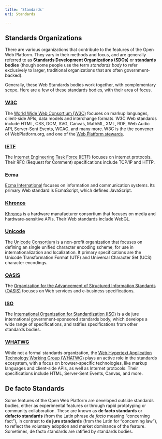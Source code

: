 ```yaml
---
title: 'Standards'
uri: Standards

---
```

## Standards Organizations

There are various organizations that contribute to the features of the Open Web Platform. They vary in their methods and focus, and are generally referred to as **Standards Development Organizations (SDOs)** or **standards bodies** (though some people use the term *standards body* to refer exclusively to larger, traditional organizations that are often government-backed).

Generally, these Web Standards bodies work together, with complementary scope. Here are a few of these standards bodies, with their area of focus.

### [W3C](/Standards/W3C)

The [World Wide Web Consortium (W3C)](/Standards/W3C) focuses on markup languages, client-side APIs, data models and interchange formats. W3C Web standards include HTML, CSS, DOM, SVG, Canvas, MathML, XML, RDF, Web Audio API, Server-Sent Events, WCAG, and many more. W3C is the the convener of WebPlatform.org, and one of the [Web Platform stewards](http://www.webplatform.org/stewards/w3c/).

### [IETF](/Standards/IETF)

The [Internet Engineering Task Force (IETF)](/Standards/IETF) focuses on internet protocols. Their RFC (Request for Comment) specifications include TCP/IP and HTTP.

### [Ecma](/Standards/Ecma)

[Ecma International](/Standards/Ecma) focuses on information and communication systems. Its primary Web standard is EcmaScript, which defines JavaScript.

### [Khronos](/Standards/Khronos)

[Khronos](/Standards/Khronos) is a hardware manufacturer consortium that focuses on media and hardware-sensitive APIs. Their Web standards include WebGL.

### [Unicode](/Standards/Unicode)

The [Unicode Consortium](/Standards/Unicode) is a non-profit organization that focuses on defining an single unified character encoding scheme, for use in internationalization and localization. It primary specifications are the Unicode Transformation Format (UTF) and Universal Character Set (UCS) character encodings.

### [OASIS](/Standards/OASIS)

The [Organization for the Advancement of Structured Information Standards (OASIS)](/Standards/OASIS) focuses on Web services and e-business specifications.

### [ISO](/Standards/ISO)

The [International Organization for Standardization (ISO)](/Standards/ISO) is a de jure international government-sponsored standards body, which develops a wide range of specifications, and ratifies specifications from other standards bodies.

### [WHATWG](/Standards/WHATWG)

While not a formal standards organization, the [Web Hypertext Application Technology Working Group (WHATWG)](/Standards/WHATWG) plays an active role in the standards ecosystem, with a focus on browser-specific technologies, like markup languages and client-side APIs, as well as Internet protocols. Their specifications include HTML, Server-Sent Events, Canvas, and more.

## De facto Standards

Some features of the Open Web Platform are developed outside standards bodies, either as experimental features or through rapid prototyping or community collaboration. These are known as **de facto standards** or **defacto standards** (from the Latin phrase *de facto* meaning “concerning fact”), in contrast to **de jure standards** (from the Latin for “concerning law”), to reflect the voluntary adoption and market dominance of the feature. Sometimes, de facto standards are ratified by standards bodies.
